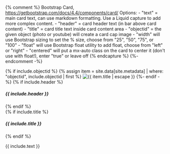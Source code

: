 {% comment %}
    Bootstrap Card, https://getbootstrap.com/docs/4.4/components/card/
    Options:
    - "text" = main card text, can use markdown formatting. Use a Liquid capture to add more complex content.
    - "header" = card header text (in bar above card content)
    - "title" = card title text inside card content area
    - "objectid" = the given object (photo or youtube) will create a card cap image
    - "width" will use Bootstrap sizing to set the % size, choose from "25", "50", "75", or "100"
    - "float" will use Bootstrap float utility to add float, choose from "left" or "right"
    - "centered" will put a mx-auto class on the card to center it (don't use with float!), enter "true" or leave off
{% endcapture %}
{%- endcomment -%}
<div class="card mb-3 {{include.class}} {% if include.float %}float-{{ include.float }} {% endif %}{% if include.width %}w-{{ include.width }}{% endif %} {% if include.centered == 'true' %}mx-auto{% endif %}">
{% if include.objectid %}
{% assign item = site.data[site.metadata] | where: "objectid", include.objectid | first %}
<img class="card-img-top" src="{% if item.youtubeid %}{{ 'https://img.youtube.com/vi/' | append: item.youtubeid | append: '/hqdefault.jpg' | relative_url }}{% else %}{{ '/objects/' | append: item.filename | relative_url }}{% endif %}" alt="{{ item.title | escape }}">
{%- endif -%}
{% if include.header %}<h5 class="card-header">{{ include.header }}</h5>{% endif %}
<div class="card-body">
{% if include.title %}<h5 class="card-title">{{ include.title }}</h5>{% endif %}
<div class="card-text" markdown="1">

{{ include.text }}

</div>
</div>
</div>